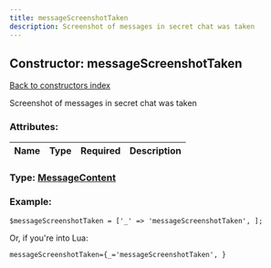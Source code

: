 ```yaml
---
title: messageScreenshotTaken
description: Screenshot of messages in secret chat was taken
---
```

## Constructor: messageScreenshotTaken  
[Back to constructors index](index.md)



Screenshot of messages in secret chat was taken

### Attributes:

| Name     |    Type       | Required | Description |
|----------|:-------------:|:--------:|------------:|



### Type: [MessageContent](../types/MessageContent.md)


### Example:

```
$messageScreenshotTaken = ['_' => 'messageScreenshotTaken', ];
```  

Or, if you're into Lua:  


```
messageScreenshotTaken={_='messageScreenshotTaken', }

```


